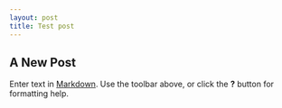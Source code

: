 ```yaml
---
layout: post
title: Test post
---
```

## A New Post

Enter text in [Markdown](http://daringfireball.net/projects/markdown/). Use the toolbar above, or click the **?** button for formatting help.

